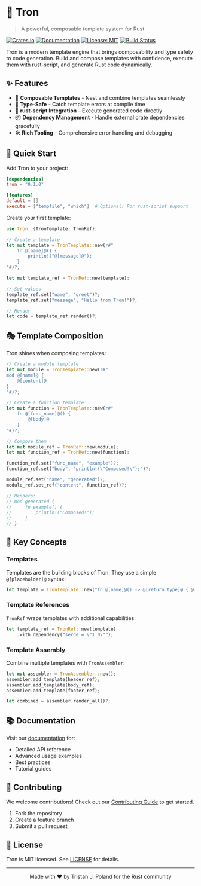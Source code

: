 # 🔷 Tron

> A powerful, composable template system for Rust

[![Crates.io](https://img.shields.io/crates/v/tron.svg)](https://crates.io/crates/tron)
[![Documentation](https://docs.rs/tron/badge.svg)](https://docs.rs/tron)
[![License: MIT](https://img.shields.io/badge/License-MIT-blue.svg)](LICENSE)
[![Build Status](https://github.com/yourusername/tron/workflows/CI/badge.svg)](https://github.com/tristanpoland/tron/actions)

Tron is a modern template engine that brings composability and type safety to code generation. Build and compose templates with confidence, execute them with rust-script, and generate Rust code dynamically.

## ✨ Features

- 🧩 **Composable Templates** - Nest and combine templates seamlessly
- 🎯 **Type-Safe** - Catch template errors at compile time
- 🔌 **rust-script Integration** - Execute generated code directly
- 📦 **Dependency Management** - Handle external crate dependencies gracefully
- 🛠 **Rich Tooling** - Comprehensive error handling and debugging

## 🚀 Quick Start

Add Tron to your project:

```toml
[dependencies]
tron = "0.1.0"

[features]
default = []
execute = ["tempfile", "which"]  # Optional: For rust-script support
```

Create your first template:

```rust
use tron::{TronTemplate, TronRef};

// Create a template
let mut template = TronTemplate::new(r#"
    fn @[name]@() {
        println!("@[message]@");
    }
"#)?;

let mut template_ref = TronRef::new(template);

// Set values
template_ref.set("name", "greet")?;
template_ref.set("message", "Hello from Tron!")?;

// Render
let code = template_ref.render()?;
```

## 🎭 Template Composition

Tron shines when composing templates:

```rust
// Create a module template
let mut module = TronTemplate::new(r#"
mod @[name]@ {
    @[content]@
}
"#)?;

// Create a function template
let mut function = TronTemplate::new(r#"
    fn @[func_name]@() {
        @[body]@
    }
"#)?;

// Compose them
let mut module_ref = TronRef::new(module);
let mut function_ref = TronRef::new(function);

function_ref.set("func_name", "example")?;
function_ref.set("body", "println!(\"Composed!\");")?;

module_ref.set("name", "generated")?;
module_ref.set_ref("content", function_ref)?;

// Renders:
// mod generated {
//     fn example() {
//         println!("Composed!");
//     }
// }
```

## 🎯 Key Concepts

### Templates

Templates are the building blocks of Tron. They use a simple `@[placeholder]@` syntax:

```rust
let template = TronTemplate::new("fn @[name]@() -> @[return_type]@ { @[body]@ }")?;
```

### Template References

`TronRef` wraps templates with additional capabilities:

```rust
let template_ref = TronRef::new(template)
    .with_dependency("serde = \"1.0\"");
```

### Template Assembly

Combine multiple templates with `TronAssembler`:

```rust
let mut assembler = TronAssembler::new();
assembler.add_template(header_ref);
assembler.add_template(body_ref);
assembler.add_template(footer_ref);

let combined = assembler.render_all()?;
```

## 📚 Documentation

Visit our [documentation](https://docs.rs/tron) for:
- Detailed API reference
- Advanced usage examples
- Best practices
- Tutorial guides

## 🤝 Contributing

We welcome contributions! Check out our [Contributing Guide](CONTRIBUTING.md) to get started.

1. Fork the repository
2. Create a feature branch
3. Submit a pull request

## 📝 License

Tron is MIT licensed. See [LICENSE](LICENSE) for details.

---

<div align="center">
Made with ❤️ by Tristan J. Poland for the Rust community
</div>